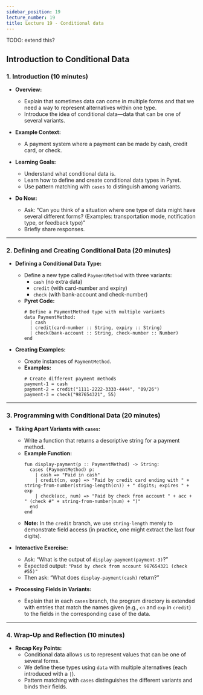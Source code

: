 ```yaml
---
sidebar_position: 19
lecture_number: 19
title: Lecture 19 - Conditional data
---
```


TODO: extend this?

## Introduction to Conditional Data

### 1. Introduction (10 minutes)

- **Overview:**
  - Explain that sometimes data can come in multiple forms and that we need a way to represent alternatives within one type.
  - Introduce the idea of conditional data—data that can be one of several variants.

- **Example Context:**
  - A payment system where a payment can be made by cash, credit card, or check.

- **Learning Goals:**
  - Understand what conditional data is.
  - Learn how to define and create conditional data types in Pyret.
  - Use pattern matching with `cases` to distinguish among variants.

- **Do Now:**
  - Ask: “Can you think of a situation where one type of data might have several different forms? (Examples: transportation mode, notification type, or feedback type)”
  - Briefly share responses.

---

### 2. Defining and Creating Conditional Data (20 minutes)

- **Defining a Conditional Data Type:**
  - Define a new type called `PaymentMethod` with three variants:
    - `cash` (no extra data)
    - `credit` (with card-number and expiry)
    - `check` (with bank-account and check-number)
  - **Pyret Code:**
    ```pyret
    # Define a PaymentMethod type with multiple variants
    data PaymentMethod:
      | cash
      | credit(card-number :: String, expiry :: String)
      | check(bank-account :: String, check-number :: Number)
    end
    ```

- **Creating Examples:**
  - Create instances of `PaymentMethod`.
  - **Examples:**
    ```pyret
    # Create different payment methods
    payment-1 = cash
    payment-2 = credit("1111-2222-3333-4444", "09/26")
    payment-3 = check("987654321", 55)
    ```

---

### 3. Programming with Conditional Data (20 minutes)

- **Taking Apart Variants with `cases`:**
  - Write a function that returns a descriptive string for a payment method.
  - **Example Function:**
    ```pyret
    fun display-payment(p :: PaymentMethod) -> String:
      cases (PaymentMethod) p:
        | cash => "Paid in cash"
        | credit(cn, exp) => "Paid by credit card ending with " + string-from-number(string-length(cn)) + " digits; expires " + exp
        | check(acc, num) => "Paid by check from account " + acc + " (check #" + string-from-number(num) + ")"
      end
    end
    ```
  - **Note:** In the `credit` branch, we use `string-length` merely to demonstrate field access (in practice, one might extract the last four digits).

- **Interactive Exercise:**
  - Ask: “What is the output of `display-payment(payment-3)`?”
  - Expected output:
    `"Paid by check from account 987654321 (check #55)"`
  - Then ask: “What does `display-payment(cash)` return?”

- **Processing Fields in Variants:**
  - Explain that in each `cases` branch, the program directory is extended with
    entries that match the names given (e.g., `cn` and `exp` in `credit`) to the
    fields in the corresponding case of the data.

---

### 4. Wrap-Up and Reflection (10 minutes)

- **Recap Key Points:**
  - Conditional data allows us to represent values that can be one of several forms.
  - We define these types using `data` with multiple alternatives (each introduced with a `|`).
  - Pattern matching with `cases` distinguishes the different variants and binds their fields.
